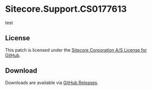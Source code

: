 # Sitecore.Support.CS0177613
test

## License  
This patch is licensed under the [Sitecore Corporation A/S License for GitHub](https://github.com/sitecoresupport/Sitecore.Support.CS0177613/blob/master/LICENSE).  

## Download  
Downloads are available via [GitHub Releases](https://github.com/sitecoresupport/Sitecore.Support.CS0177613/releases).  
